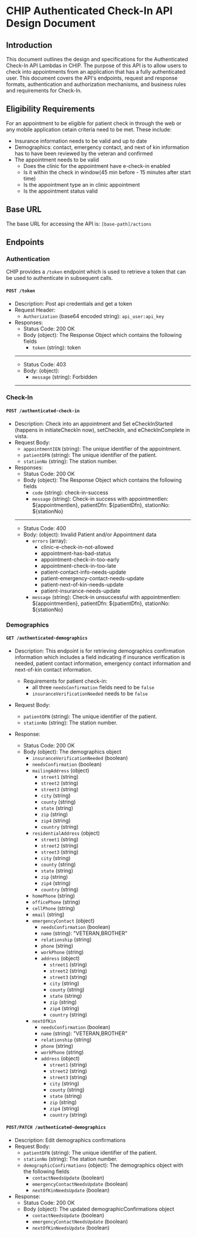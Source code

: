 # CHIP Authenticated Check-In API Design Document

## Introduction
This document outlines the design and specifications for the Authenticated Check-In API Lambdas in CHIP. The purpose of this API is to allow users to check into appointments from an application that has a fully authenticated user. This document covers the API's endpoints, request and response formats, authentication and authorization mechanisms, and business rules and requirements for Check-In.

## Eligibility Requirements
For an appointment to be eligible for patient check in through the web or any mobile application cetain criteria need to be met. These include:
- Insurance information needs to be valid and up to date
- Demographics: contact, emergency contact, and next of kin information has to have been reviewed by the veteran and confirmed
- The appointment needs to be valid
  - Does the clinic for the appointment have e-check-in enabled
  - Is it within the check in window(45 min before - 15 minutes after start time)
  - Is the appointment type an in clinic appointment
  - Is the appointment status valid

## Base URL
The base URL for accessing the API is: `[base-path]/actions`

## Endpoints

### Authentication
CHIP provides a `/token` endpoint which is used to retrieve a token that can be used to authenticate in subsequent calls. 

#### `POST /token`
- Description: Post api credentials and get a token
- Request Header:
  - `Authorization` (base64 encoded string): `api_user:api_key`
- Responses:
  - Status Code: 200 OK
  - Body (object): The Response Object which contains the following fields
    - `token` (string): token
  ---
  - Status Code: 403
  - Body: (object):
    - `message` (string): Forbidden
  ---

### Check-In

#### `POST /authenticated-check-in`
- Description: Check into an appointment and Set eCheckInStarted (happens in initiateCheckIn now), setCheckIn, and eCheckInComplete in vista.
- Request Body:
  - `appointmentIEN` (string): The unique identifier of the appointment.
  - `patientDFN` (string): The unique identifier of the patient.
  - `stationNo` (string): The station number.
- Responses:
  - Status Code: 200 OK
  - Body (object): The Response Object which contains the following fields
    - `code` (string): check-in-success
    - `message` (string): Check-in success with appointmentIen: ${appointmentIen}, patientDfn: ${patientDfn}, stationNo: ${stationNo}
  ---
  - Status Code: 400
  - Body: (object): Invalid Patient and/or Appointment data
    - `errors` (array):
      - clinic-e-check-in-not-allowed
      - appointment-has-bad-status
      - appointment-check-in-too-early
      - appointment-check-in-too-late
      - patient-contact-info-needs-update
      - patient-emergency-contact-needs-update
      - patient-next-of-kin-needs-update
      - patient-insurance-needs-update
    - `message` (string): Check-in unsuccessful with appointmentIen: ${appointmentIen}, patientDfn: ${patientDfn}, stationNo: ${stationNo}

### Demographics

#### `GET /authenticated-demographics`
- Description: This endpoint is for retrieving demographics confirmation information which includes a field indicating if insurance verification is needed, patient contact information, emergency contact information and next-of-kin contact information.
  - Requirements for patient check-in:
    - all three `needsConfirmation` fields need to be `false`
    - `insuranceVerificationNeeded` needs to be `false`

- Request Body:
  - `patientDFN` (string): The unique identifier of the patient.
  - `stationNo` (string): The station number.
- Response:
  - Status Code: 200 OK
  - Body (object): The demographics object
    - `insuranceVerificationNeeded` (boolean)
    - `needsConfirmation` (boolean)
    - `mailingAddress` (object)
      - `street1` (string)
      - `street2` (string)
      - `street3` (string)
      - `city` (string)
      - `county` (string)
      - `state` (string)
      - `zip` (string)
      - `zip4` (string)
      - `country` (string)
    - `residentialAddress` (object)
      - `street1` (string)
      - `street2` (string)
      - `street3` (string)
      - `city` (string)
      - `county` (string)
      - `state` (string)
      - `zip` (string)
      - `zip4` (string)
      - `country` (string)
    - `homePhone` (string)
    - `officePhone` (string)
    - `cellPhone` (string)
    - `email` (string)
    - `emergencyContact` (object)
      - `needsConfirmation` (boolean)
      - `name` (string): "VETERAN,BROTHER"
      - `relationship` (string)
      - `phone` (string)
      - `workPhone` (string)
      - `address` (object)
        - `street1` (string)
        - `street2` (string)
        - `street3` (string)
        - `city` (string)
        - `county` (string)
        - `state` (string)
        - `zip` (string)
        - `zip4` (string)
        - `country` (string)
    - `nextOfKin`
      - `needsConfirmation` (boolean)
      - `name` (string): "VETERAN,BROTHER"
      - `relationship` (string)
      - `phone` (string)
      - `workPhone` (string)
      - `address` (object)
        - `street1` (string)
        - `street2` (string)
        - `street3` (string)
        - `city` (string)
        - `county` (string)
        - `state` (string)
        - `zip` (string)
        - `zip4` (string)
        - `country` (string)

#### `POST/PATCH /authenticated-demographics`
- Description: Edit demographics confirmations
- Request Body:
  - `patientDFN` (string): The unique identifier of the patient.
  - `stationNo` (string): The station number.
  - `demographicConfirmations` (object): The demographics object with the following fields
    - `contactNeedsUpdate` (boolean)
    - `emergencyContactNeedsUpdate` (boolean)
    - `nextOfKinNeedsUpdate` (boolean)
- Response:
  - Status Code: 200 OK
  - Body (object): The updated demographicConfirmations object
    - `contactNeedsUpdate` (boolean)
    - `emergencyContactNeedsUpdate` (boolean)
    - `nextOfKinNeedsUpdate` (boolean)
    


